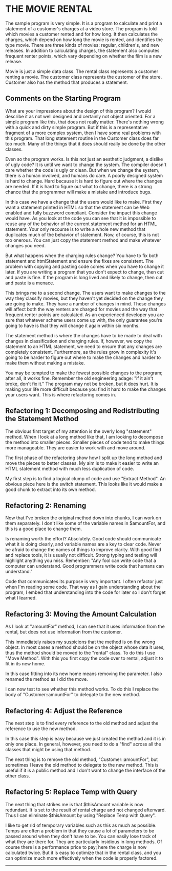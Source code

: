 THE MOVIE RENTAL
================

The sample program is very simple. It is a program to calculate and print a statement of a customer's charges at a video store.
The program is told which movies a customer rented and for how long. It then calculates the charges, which depend on how long
the movie is rented, and identifies the type movie. There are three kinds of movies: regular, children's, and new releases.
In addition to calculating charges, the statement also computes frequent renter points, which vary depending on whether the film is a new release.

Movie is just a simple data class. The rental class represents a customer renting a movie. The customer class represents the customer of the store.
Customer also has the method that produces a statement.


Comments on the Starting Program
--------------------------------
What are your impressions about the design of this program? I would describe it as not well designed and certainly not object oriented.
For a simple program like this, that does not really matter. There's nothing wrong with a quick and dirty simple program. But if this is
a representative fragment of a more complex system, then I have some real problems with this program. That long statement routine in
the Customer class does far too much. Many of the things that it does should really be done by the other classes.

Even so the program works. Is this not just an aesthetic judgment, a dislike of ugly code? It is until we want to change the system.
The compiler doesn't care whether the code is ugly or clean. But when we change the system, there is a human involved, and humans do care.
A poorly designed system is hard to change. Hard because it is hard to figure out where the changes are needed. If it is hard to figure out
what to change, there is a strong chance that the programmer will make a mistake and introduce bugs.

In this case we have a change that the users would like to make. First they want a statement printed in HTML so that the statement can be
Web enabled and fully buzzword compliant. Consider the impact this change would have. As you look at the code you can see that it is impossible to
reuse any of the behavior of the current statement method for an HTML statement. Your only recourse is to write a whole new method that duplicates
much of the behavior of statement. Now, of course, this is not too onerous. You can just copy the statement method and make whatever changes you need.

But what happens when the charging rules change? You have to fix both statement and htmlStatement and ensure the fixes are consistent. The problem with
copying and pasting code comes when you have to change it later. If you are writing a program that you don't expect to change, then cut and paste is fine.
If the program is long lived and likely to change, then cut and paste is a menace.

This brings me to a second change. The users want to make changes to the way they classify movies, but they haven't yet decided on the change they are
going to make. They have a number of changes in mind. These changes will affect both the way renters are charged for movies and the way that frequent renter
points are calculated. As an experienced developer you are sure that whatever scheme users come up with, the only guarantee you're going to have is that they
will change it again within six months.

The statement method is where the changes have to be made to deal with changes in classification and charging rules. If, however, we copy the statement to
an HTML statement, we need to ensure that any changes are completely consistent. Furthermore, as the rules grow in complexity it's going to be harder to
figure out where to make the changes and harder to make them without making a mistake.

You may be tempted to make the fewest possible changes to the program; after all, it works fine. Remember the old engineering adage: "if it ain't broke, don't fix it."
The program may not be broken, but it does hurt. It is making your life more difficult because you find it hard to make the changes your users want.
This is where refactoring comes in.



Refactoring 1: Decomposing and Redistributing the Statement Method
------------------------------------------------------------------
The obvious first target of my attention is the overly long "statement" method. When I look at a long method like that, I am looking to decompose the method
into smaller pieces. Smaller pieces of code tend to make things more manageable. They are easier to work with and move around.

The first phase of the refactoring show how I split up the long method and move the pieces to better classes. My aim is to make it easier to write an HTML
statement method with much less duplication of code.

My first step is to find a logical clump of code and use "Extract Method". An obvious piece here is the switch statement. This looks like it would make
a good chunk to extract into its own method.



Refactoring 2: Renaming
-----------------------
Now that I've broken the original method down into chunks, I can work on them separately. I don't like some of the variable names in $amountFor,
and this is a good place to change them.

Is renaming worth the effort? Absolutely. Good code should communicate what it is doing clearly, and variable names are a key to clear code. Never be
afraid to change the names of things to improve clarity. With good find and replace tools, it is usually not difficult. Strong typing and testing will
highlight anything you miss. Remember: "Any fool can write code that a computer can understand. Good programmers write code that humans can understand."

Code that communicates its purpose is very important. I often refactor just when I'm reading some code. That way as I gain understanding about the program,
I embed that understanding into the code for later so I don't forget what I learned.



Refactoring 3: Moving the Amount Calculation
--------------------------------------------
As I look at "amountFor" method, I can see that it uses information from the rental, but does not use information from the customer.

This immediately raises my suspicions that the method is on the wrong object. In most cases a method should be on the object whose data it uses,
thus the method should be moved to the "rental" class. To do this I use "Move Method". With this you first copy the code over to rental, adjust it to fit in its new home.

In this case fitting into its new home means removing the parameter. I also renamed the method as I did the move.

I can now test to see whether this method works. To do this I replace the body of "Customer::amountFor" to delegate to the new method.



Refactoring 4: Adjust the Reference
-----------------------------------
The next step is to find every reference to the old method and adjust the reference to use the new method.

In this case this step is easy because we just created the method and it is in only one place. In general, however, you need to do a "find" across
all the classes that might be using that method.

The next thing is to remove the old method, "Customer::amountFor", but sometimes I leave the old method to delegate to the new method. This is
useful if it is a public method and I don't want to change the interface of the other class.



Refactoring 5: Replace Temp with Query
--------------------------------------
The next thing that strikes me is that $thisAmount variable is now redundant. It is set to the result of rental charge and not changed afterward.
Thus I can eliminate $thisAmount by using "Replace Temp with Query".

I like to get rid of temporary variables such as this as much as possible. Temps are often a problem in that they cause a lot of parameters to be passed
around when they don't have to be. You can easily lose track of what they are there for. They are particularly insidious in long methods. Of course there is
a performance price to pay; here the charge is now calculated twice. But it is easy to optimize that in the rental class, and you can optimize much more
effectively when the code is properly factored.

*****
